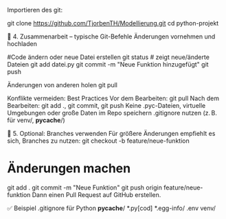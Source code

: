 Importieren des git:

git clone https://github.com/TjorbenTH/Modellierung.git
cd python-projekt


👥 4. Zusammenarbeit – typische Git-Befehle
Änderungen vornehmen und hochladen

#Code ändern oder neue Datei erstellen
git status  # zeigt neue/änderte Dateien
git add datei.py
git commit -m "Neue Funktion hinzugefügt"
git push

Änderungen von anderen holen
git pull

Konflikte vermeiden: Best Practices
Vor dem Bearbeiten: git pull
Nach dem Bearbeiten: git add ., git commit, git push
Keine .pyc-Dateien, virtuelle Umgebungen oder große Daten im Repo speichern
.gitignore nutzen (z. B. für venv/, __pycache__/)


🔄 5. Optional: Branches verwenden
Für größere Änderungen empfiehlt es sich, Branches zu nutzen:
git checkout -b feature/neue-funktion

# Änderungen machen
git add .
git commit -m "Neue Funktion"
git push origin feature/neue-funktion
Dann einen Pull Request auf GitHub erstellen.

✅ Beispiel .gitignore für Python
__pycache__/
*.py[cod]
*.egg-info/
.env
venv/
